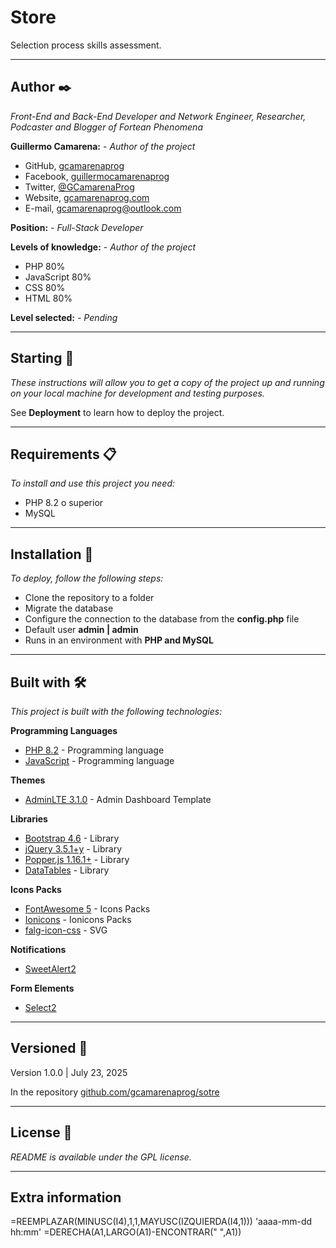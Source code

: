 # Store
Selection process skills assessment.

--------------------------------------------------------
## Author ✒️

_Front-End and Back-End Developer and Network Engineer, Researcher, Podcaster and Blogger of Fortean Phenomena_

**Guillermo Camarena:** - *Author of the project*

- GitHub, [gcamarenaprog](https://github.com/gcamarenaprog)
- Facebook, [guillermocamarenaprog](https://github.com/gcamarenaprog)
- Twitter, [@GCamarenaProg](https://twitter.com/GCamarenaProg)
- Website, [gcamarenaprog.com](https://gcamarenaprog.com)
- E-mail, [gcamarenaprog@outlook.com](mailto:gcamarenaprog@outlook.com)

**Position:** - *Full-Stack Developer*


**Levels of knowledge:** - *Author of the project*

- PHP 80%
- JavaScript 80%
- CSS 80%
- HTML 80%

**Level selected:** - *Pending*

--------------------------------------------------------
## Starting 🚀

_These instructions will allow you to get a copy of the project up and running on your local machine for development and testing purposes._

See **Deployment** to learn how to deploy the project.

--------------------------------------------------------
## Requirements 📋

_To install and use this project you need:_

- PHP 8.2 o superior
- MySQL

--------------------------------------------------------
## Installation 🔧

_To deploy, follow the following steps:_

- Clone the repository to a folder
- Migrate the database
- Configure the connection to the database from the **config.php** file
- Default user **admin | admin**
- Runs in an environment with **PHP and MySQL**

--------------------------------------------------------
## Built with 🛠️

_This project is built with the following technologies:_

**Programming Languages**
* [PHP 8.2](https://www.php.net/) - Programming language
* [JavaScript](https://developer.mozilla.org/es/docs/Web/JavaScript) - Programming language

**Themes**
* [AdminLTE 3.1.0](https://adminlte.io/) - Admin Dashboard Template

**Libraries**
* [Bootstrap 4.6](https://getbootstrap.com/) - Library
* [jQuery 3.5.1+y](https://jquery.com/) - Library
* [Popper.js 1.16.1+](https://floating-ui.com/?utm_source=popper.js.org) - Library
* [DataTables](https://datatables.net/) - Library

**Icons Packs**
* [FontAwesome 5](https://fontawesome.com/) - Icons Packs
* [Ionicons](https://ionic.io/ionicons) - Ionicons Packs
* [falg-icon-css](https://github.com/lipis/flag-icons#readme) - SVG

**Notifications**
* [SweetAlert2](https://sweetalert2.github.io/)

**Form Elements**
* [Select2](https://select2.org/)

--------------------------------------------------------
## Versioned 📌

Version 1.0.0 | July 23, 2025

In the repository [github.com/gcamarenaprog/sotre](https://github.com/gcamarenaprog/store)

--------------------------------------------------------
## License 📄

_README is available under the GPL license._



---
## Extra information
=REEMPLAZAR(MINUSC(I4),1,1,MAYUSC(IZQUIERDA(I4,1)))
'aaaa-mm-dd hh:mm'
=DERECHA(A1,LARGO(A1)-ENCONTRAR(" ",A1))
